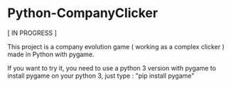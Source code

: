 # Python-CompanyClicker

[ IN PROGRESS ]

This project is a company evolution game ( working as a complex clicker ) made in Python with pygame.

If you want to try it, you need to use a python 3 version with pygame 
to install pygame on your python 3, just type  :  "pip install pygame"

